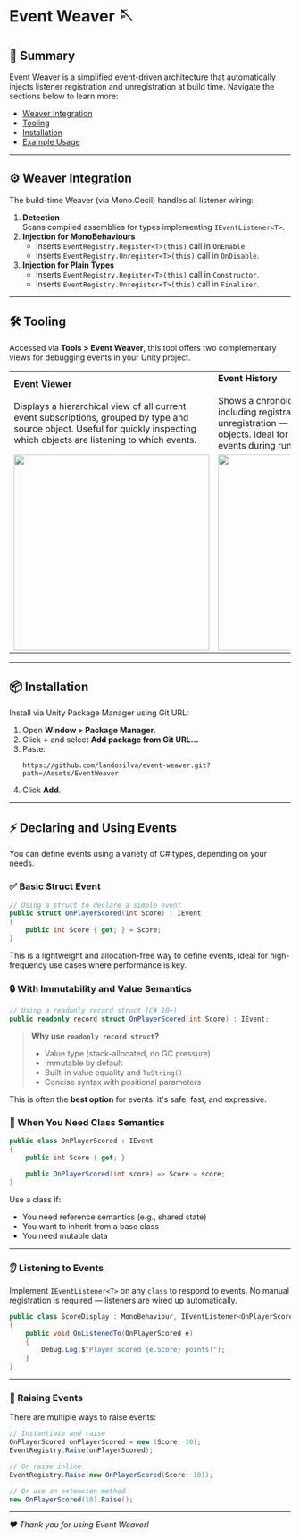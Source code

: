 # Event Weaver 🪡

## 📝 Summary

Event Weaver is a simplified event-driven architecture that automatically injects listener registration and unregistration at build time. Navigate the sections below to learn more:

- [Weaver Integration](#-weaver-integration)
- [Tooling](#-tooling)
- [Installation](#-installation)
- [Example Usage](#-example-usage)

---

## ⚙️ Weaver Integration

The build-time Weaver (via Mono.Cecil) handles all listener wiring:

1. **Detection**  
   Scans compiled assemblies for types implementing `IEventListener<T>`.
2. **Injection for MonoBehaviours**
   - Inserts `EventRegistry.Register<T>(this)` call in `OnEnable`.
   - Inserts `EventRegistry.Unregister<T>(this)` call in `OnDisable`.
3. **Injection for Plain Types**
   - Inserts `EventRegistry.Register<T>(this)` call in `Constructor`.
   - Inserts `EventRegistry.Unregister<T>(this)` call in `Finalizer`.

---

## 🛠️ Tooling

Accessed via **Tools > Event Weaver**, this tool offers two complementary views for debugging events in your Unity project.

<table>
  <tr>
    <td><strong>Event Viewer</strong><br/><br/>
      Displays a hierarchical view of all current event subscriptions, grouped by type and source object. Useful for quickly inspecting which objects are listening to which events.
    </td>
    <td><strong>Event History</strong><br/><br/>
      Shows a chronological log of event activity — including registration, invocation, and unregistration — with timestamps and source objects. Ideal for debugging the flow of events during runtime.
    </td>
  </tr>
  <tr>
    <td><img src="https://github.com/user-attachments/assets/7bb38800-51aa-42e3-9083-5f1b73df6bfe" width="350"/></td>
    <td><img src="https://github.com/user-attachments/assets/e7e835b7-626f-4ba0-a71d-13072f3e614a" width="350"/></td>
  </tr>
</table>

---

## 📦 Installation

Install via Unity Package Manager using Git URL:

1. Open **Window > Package Manager**.
2. Click **+** and select **Add package from Git URL...**
3. Paste:
   ```
   https://github.com/landosilva/event-weaver.git?path=/Assets/EventWeaver
   ```  
4. Click **Add**.

---

## ⚡ Declaring and Using Events

You can define events using a variety of C# types, depending on your needs.

### ✅ Basic Struct Event

```csharp
// Using a struct to declare a simple event
public struct OnPlayerScored(int Score) : IEvent
{
    public int Score { get; } = Score;
}
```

This is a lightweight and allocation-free way to define events, ideal for high-frequency use cases where performance is key.

### 🔒 With Immutability and Value Semantics

```csharp
// Using a readonly record struct (C# 10+)
public readonly record struct OnPlayerScored(int Score) : IEvent;
```

> **Why use `readonly record struct`?**  
> - Value type (stack-allocated, no GC pressure)  
> - Immutable by default  
> - Built-in value equality and `ToString()`  
> - Concise syntax with positional parameters  

This is often the **best option** for events: it's safe, fast, and expressive.

### 🧠 When You Need Class Semantics

```csharp
public class OnPlayerScored : IEvent
{
    public int Score { get; }

    public OnPlayerScored(int score) => Score = score;
}
```

Use a class if:
- You need reference semantics (e.g., shared state)
- You want to inherit from a base class
- You need mutable data

---

### 👂 Listening to Events

Implement `IEventListener<T>` on any `class` to respond to events. No manual registration is required — listeners are wired up automatically.

```csharp
public class ScoreDisplay : MonoBehaviour, IEventListener<OnPlayerScored>
{
    public void OnListenedTo(OnPlayerScored e)
    {
        Debug.Log($"Player scored {e.Score} points!");
    }
}
```

---

### 🚀 Raising Events

There are multiple ways to raise events:

```csharp
// Instantiate and raise
OnPlayerScored onPlayerScored = new (Score: 10);
EventRegistry.Raise(onPlayerScored);

// Or raise inline
EventRegistry.Raise(new OnPlayerScored(Score: 10));

// Or use an extension method
new OnPlayerScored(10).Raise();
```

---

*❤️ Thank you for using Event Weaver!*
